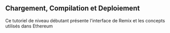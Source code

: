 ## Chargement, Compilation et Deploiement

Ce tutoriel de niveau débutant présente l'interface de Remix et les concepts utilisés dans Ethereum 